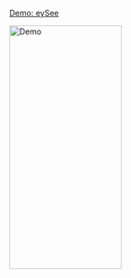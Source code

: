 [Demo: eySee](https://eyes-game-daniil-d.web.app/)

<p align="left">
  <img src="https://github.com/user-attachments/assets/51b81b2c-7ca7-4301-873e-43f6ac473086" alt="Demo" width="200" height="433"/>
</p>
